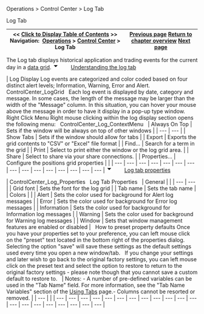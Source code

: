 ﻿
Operations \> Control Center \> Log Tab

Log Tab

| \<\< [Click to Display Table of Contents](log_tab2.md) \>\> **Navigation:**     [Operations](operations-1.md) \> [Control Center](control_center-1.md) \> Log Tab | [Previous page](accounts_tab-1.md) [Return to chapter overview](control_center-1.md) [Next page](messages-tab-1.md) |
| --- | --- |
The Log tab displays historical application and trading events for the current day in a [data grid](data_grids-1.md). 
![tog_minus](tog_minus-1.gif)        [Understanding the log tab](javascript:HMToggle('toggle','UnderstandingTheLogTab','UnderstandingTheLogTab_ICON'))

| Log Display Log events are categorized and color coded based on four distinct alert levels; Information, Warning, Error and Alert.   ControlCenter_LogGrid   Each log event is displayed by date, category and message. In some cases, the length of the message may be larger than the width of the "Message" column. In this situation, you can hover your mouse above the message in order to have it display in a pop\-up type window.   Right Click Menu Right mouse clicking within the log display section opens the following menu:   ControlCenter_Log_ContextMenu     | Always On Top | Sets if the window will be always on top of other windows | | --- | --- | | Show Tabs | Sets if the window should allow for tabs | | Export | Exports the grid contents to "CSV" or "Excel" file format | | Find... | Search for a term in the grid | | Print | Select to print either the window or the log grid area. | | Share | Select to share via your share connections. | | Properties... | Configure the positions grid properties | |
| --- | --- | --- | --- | --- | --- | --- | --- | --- | --- | --- | --- | --- | --- | --- |
![tog_minus](tog_minus-1.gif)        [Log tab properties](javascript:HMToggle('toggle','LogTabProperties','LogTabProperties_ICON'))

| ControlCenter_Log_Properties   Log Tab Properties     | General |  | | --- | --- | | Grid font | Sets the font for the log grid | | Tab name | Sets the tab name | | Colors |  | | Alert | Sets the color used for background for Alert log messages | | Error | Sets the color used for background for Error log messages | | Information | Sets the color used for background for Information log messages | | Warning | Sets the color used for background for Warning log messages | | Window | Sets that window management features are enabled or disabled |      How to preset property defaults Once you have your properties set to your preference, you can left mouse click on the "preset" text located in the bottom right of the properties dialog. Selecting the option "save" will save these settings as the default settings used every time you open a new window/tab.   If you change your settings and later wish to go back to the original factory settings, you can left mouse click on the preset text and select the option to restore to return to the original factory settings \- please note though that you cannot save a custom default to restore to.     | Notes: - A number of pre\-defined variables can be used in the "Tab Name" field. For more information, see the "Tab Name Variables" section of the [Using Tabs](using_tabs-1.md) page.- Columns cannot be resorted or removed. | | --- | |
| --- | --- | --- | --- | --- | --- | --- | --- | --- | --- | --- | --- | --- | --- | --- | --- | --- | --- | --- | --- |

